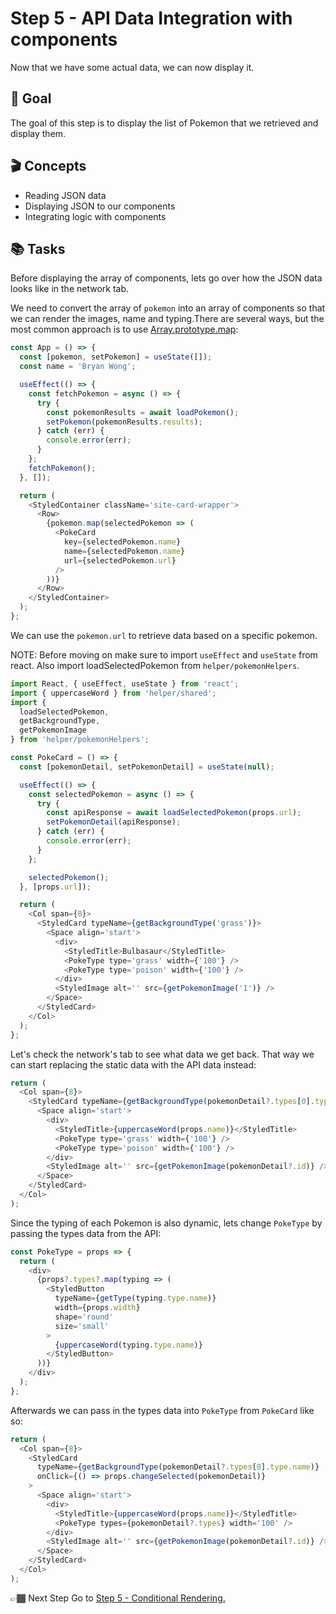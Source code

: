 # Step 5 - API Data Integration with components

Now that we have some actual data, we can now display it.

## 🥇 Goal

The goal of this step is to display the list of Pokemon that we retrieved and display them.

## 🎬 Concepts

- Reading JSON data
- Displaying JSON to our components
- Integrating logic with components

## 📚 Tasks

Before displaying the array of components, lets go over how
the JSON data looks like in the network tab.

We need to convert the array of `pokemon` into an array of components so that we can render the images, name and typing.There are several ways, but the most common approach is to use [Array.prototype.map](https://developer.mozilla.org/en-US/docs/Web/JavaScript/Reference/Global_Objects/Array/map):

```javascript
const App = () => {
  const [pokemon, setPokemon] = useState([]);
  const name = 'Bryan Wong';

  useEffect(() => {
    const fetchPokemon = async () => {
      try {
        const pokemonResults = await loadPokemon();
        setPokemon(pokemonResults.results);
      } catch (err) {
        console.error(err);
      }
    };
    fetchPokemon();
  }, []);

  return (
    <StyledContainer className='site-card-wrapper'>
      <Row>
        {pokemon.map(selectedPokemon => (
          <PokeCard
            key={selectedPokemon.name}
            name={selectedPokemon.name}
            url={selectedPokemon.url}
          />
        ))}
      </Row>
    </StyledContainer>
  );
};
```

We can use the `pokemon.url` to retrieve data based on a specific pokemon.

NOTE: Before moving on make sure to import `useEffect` and `useState` from react. Also import loadSelectedPokemon from `helper/pokemonHelpers`.

```javascript
import React, { useEffect, useState } from 'react';
import { uppercaseWord } from 'helper/shared';
import {
  loadSelectedPokemon,
  getBackgroundType,
  getPokemonImage
} from 'helper/pokemonHelpers';

const PokeCard = () => {
  const [pokemonDetail, setPokemonDetail] = useState(null);

  useEffect(() => {
    const selectedPokemon = async () => {
      try {
        const apiResponse = await loadSelectedPokemon(props.url);
        setPokemonDetail(apiResponse);
      } catch (err) {
        console.error(err);
      }
    };

    selectedPokemon();
  }, [props.url]);

  return (
    <Col span={8}>
      <StyledCard typeName={getBackgroundType('grass')}>
        <Space align='start'>
          <div>
            <StyledTitle>Bulbasaur</StyledTitle>
            <PokeType type='grass' width={'100'} />
            <PokeType type='poison' width={'100'} />
          </div>
          <StyledImage alt='' src={getPokemonImage('1')} />
        </Space>
      </StyledCard>
    </Col>
  );
};
```

Let's check the network's tab to see what data we get back. That way we can start replacing the static data with the API data instead:

```javascript
return (
  <Col span={8}>
    <StyledCard typeName={getBackgroundType(pokemonDetail?.types[0].type.name)}>
      <Space align='start'>
        <div>
          <StyledTitle>{uppercaseWord(props.name)}</StyledTitle>
          <PokeType type='grass' width={'100'} />
          <PokeType type='poison' width={'100'} />
        </div>
        <StyledImage alt='' src={getPokemonImage(pokemonDetail?.id)} />
      </Space>
    </StyledCard>
  </Col>
);
```

Since the typing of each Pokemon is also dynamic, lets change `PokeType` by passing the types data from the API:

```javascript
const PokeType = props => {
  return (
    <div>
      {props?.types?.map(typing => (
        <StyledButton
          typeName={getType(typing.type.name)}
          width={props.width}
          shape='round'
          size='small'
        >
          {uppercaseWord(typing.type.name)}
        </StyledButton>
      ))}
    </div>
  );
};
```

Afterwards we can pass in the types data into `PokeType` from `PokeCard` like so:

```javascript
return (
  <Col span={8}>
    <StyledCard
      typeName={getBackgroundType(pokemonDetail?.types[0].type.name)}
      onClick={() => props.changeSelected(pokemonDetail)}
    >
      <Space align='start'>
        <div>
          <StyledTitle>{uppercaseWord(props.name)}</StyledTitle>
          <PokeType types={pokemonDetail?.types} width='100' />
        </div>
        <StyledImage alt='' src={getPokemonImage(pokemonDetail?.id)} />
      </Space>
    </StyledCard>
  </Col>
);
```

👉🏾 Next Step
Go to [Step 5 - Conditional Rendering.]('https://github.com/wongband/react-pokedex-workshop/blob/master/steps/Step-6.md)
